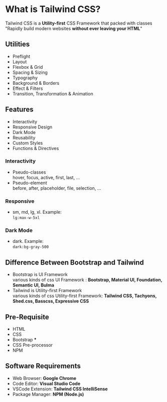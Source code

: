 # What is Tailwind CSS?

Tailwind CSS is a **Utility-first** CSS Framework that packed with classes  
"Rapidly build modern websites **without ever leaving your HTML**"  

## Utilities
- Preflight
- Layout
- Flexbox & Grid
- Spacing & Sizing
- Typography
- Background & Borders
- Effect & Filters
- Transition, Transformation & Animation

## Features
- Interactivity 
- Responsive Design
- Dark Mode
- Reusability
- Custom Styles
- Functions & Directives

### Interactivity
- Pseudo-classes  
hover, focus, active, first, last, ...
- Pseudo-element  
before, after, placeholder, file, selection, ...

### Responsive
- sm, md, lg, xl. Example:  
`lg:max-w-5xl`

### Dark Mode
- dark. Example:  
`dark:bg-gray-500`  

## Difference Between Bootstrap and Tailwind
- Bootstrap is UI Framework  
various kinds of css UI Framework : **Bootstrap, Material UI, Foundation, Semantic UI, Bulma**
- Tailwind is Utility-first Framework  
various kinds of css Utility-first Framework: **Tailwind CSS, Tachyons, Shed.css, Basscss, Expressive CSS**

## Pre-Requisite
- HTML
- CSS
- Bootstrap **\***
- CSS Pre-processor
- NPM

## Software Requirements
- Web Browser: **Google Chrome**
- Code Editor: **Visual Studio Code**
- VSCode Extension: **Tailwind CSS IntelliSense**
- Package Manager: **NPM (Node.js)**